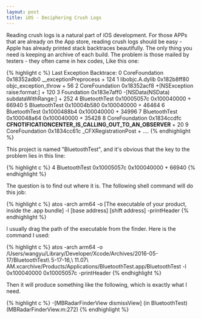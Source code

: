 ```yaml
---
layout: post
title: iOS - Deciphering Crush Logs
---
```


Reading crush logs is a natural part of iOS development. For those APPs that are already on the App store, reading crush logs should be easy - Apple has already printed stack backtraces beautifully. The only thing you need is keeping an archive of each build. The problem is those mailed by testers - they often came in hex codes, Like this one:

{% highlight c %}
Last Exception Backtrace:
0   CoreFoundation                  0x18352adb0 __exceptionPreprocess + 124
1   libobjc.A.dylib                 0x182b8ff80 objc_exception_throw + 56
2   CoreFoundation                  0x18352acf8 +[NSException raise:format:] + 120
3   Foundation                      0x183e7aff0 -[NSData(NSData) subdataWithRange:] + 252
4   BluetoothTest                   0x10005057c 0x100040000 + 66940
5   BluetoothTest                   0x10004b580 0x100040000 + 46464
6   BluetoothTest                   0x1000488b4 0x100040000 + 34996
7   BluetoothTest                   0x100048a64 0x100040000 + 35428
8   CoreFoundation                  0x1834ccdfc __CFNOTIFICATIONCENTER_IS_CALLING_OUT_TO_AN_OBSERVER__ + 20
9   CoreFoundation                  0x1834cc61c _CFXRegistrationPost +
....
{% endhighlight %}

This project is named "BluetoothTest", and it's obvious that the key to the problem lies in this line:

{% highlight c %}
4   BluetoothTest                   0x10005057c 0x100040000 + 66940
{% endhighlight %}

The question is to find out where it is. The following shell command will do this job:

{% highlight c %}
atos -arch arm64 -o [The executable of your product, inside the .app bundle] -l [base address] [shift address] -printHeader
{% endhighlight %}

I usually drag the path of the executable from the finder. Here is the command I used:

{% highlight c %}
atos -arch arm64 -o /Users/wangyu/Library/Developer/Xcode/Archives/2016-05-17/BluetoothTest\ 5-17-16\,\ 11.07\ AM.xcarchive/Products/Applications/BluetoothTest.app/BluetoothTest -l 0x100040000 0x10005057c -printHeader
{% endhighlight %}

Then it will produce something like the following, which is exactly what I need.

{% highlight c %}
-[MBRadarFinderView dismissView] (in BluetoothTest) (MBRadarFinderView.m:272)
{% endhighlight %}
